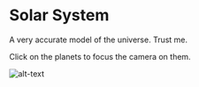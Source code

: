 # Solar System
A very accurate model of the universe. Trust me.

Click on the planets to focus the camera on them.

![alt-text](https://github.com/ConnorAustin/SolarSystem/raw/master/gameplay.gif "Gameplay gif")
